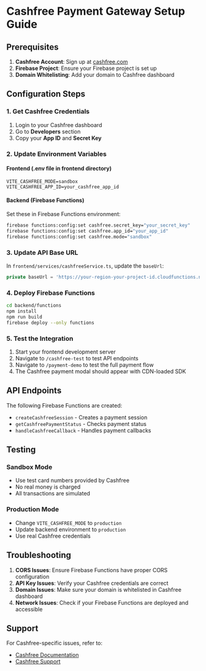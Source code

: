 # Cashfree Payment Gateway Setup Guide

## Prerequisites

1. **Cashfree Account**: Sign up at [cashfree.com](https://www.cashfree.com)
2. **Firebase Project**: Ensure your Firebase project is set up
3. **Domain Whitelisting**: Add your domain to Cashfree dashboard

## Configuration Steps

### 1. Get Cashfree Credentials

1. Login to your Cashfree dashboard
2. Go to **Developers** section
3. Copy your **App ID** and **Secret Key**

### 2. Update Environment Variables

#### Frontend (.env file in frontend directory)
```env
VITE_CASHFREE_MODE=sandbox
VITE_CASHFREE_APP_ID=your_cashfree_app_id
```

#### Backend (Firebase Functions)
Set these in Firebase Functions environment:
```bash
firebase functions:config:set cashfree.secret_key="your_secret_key"
firebase functions:config:set cashfree.app_id="your_app_id"
firebase functions:config:set cashfree.mode="sandbox"
```

### 3. Update API Base URL

In `frontend/services/cashfreeService.ts`, update the `baseUrl`:
```typescript
private baseUrl = 'https://your-region-your-project-id.cloudfunctions.net';
```

### 4. Deploy Firebase Functions

```bash
cd backend/functions
npm install
npm run build
firebase deploy --only functions
```

### 5. Test the Integration

1. Start your frontend development server
2. Navigate to `/cashfree-test` to test API endpoints
3. Navigate to `/payment-demo` to test the full payment flow
4. The Cashfree payment modal should appear with CDN-loaded SDK

## API Endpoints

The following Firebase Functions are created:

- `createCashfreeSession` - Creates a payment session
- `getCashfreePaymentStatus` - Checks payment status
- `handleCashfreeCallback` - Handles payment callbacks

## Testing

### Sandbox Mode
- Use test card numbers provided by Cashfree
- No real money is charged
- All transactions are simulated

### Production Mode
- Change `VITE_CASHFREE_MODE` to `production`
- Update backend environment to `production`
- Use real Cashfree credentials

## Troubleshooting

1. **CORS Issues**: Ensure Firebase Functions have proper CORS configuration
2. **API Key Issues**: Verify your Cashfree credentials are correct
3. **Domain Issues**: Make sure your domain is whitelisted in Cashfree dashboard
4. **Network Issues**: Check if your Firebase Functions are deployed and accessible

## Support

For Cashfree-specific issues, refer to:
- [Cashfree Documentation](https://docs.cashfree.com)
- [Cashfree Support](https://www.cashfree.com/en/support)
